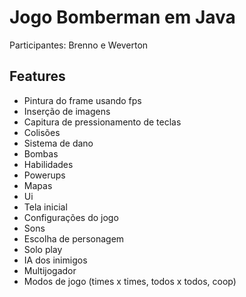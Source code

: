 # Jogo Bomberman em Java

Participantes: Brenno e Weverton

## Features
 - Pintura do frame usando fps
 - Inserção de imagens
 - Capitura de pressionamento de teclas
 - Colisões
 - Sistema de dano
 - Bombas
 - Habilidades
 - Powerups
 - Mapas
 - Ui
 - Tela inicial
 - Configurações do jogo
 - Sons
 - Escolha de personagem
 - Solo play
 - IA dos inimigos
 - Multijogador
 - Modos de jogo (times x times, todos x todos, coop)
